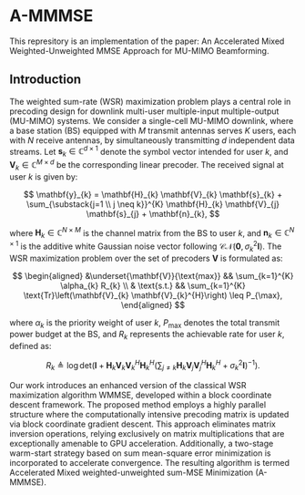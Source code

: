 # A-MMMSE
This represitory is an implementation of the paper: An Accelerated Mixed Weighted-Unweighted MMSE Approach for MU-MIMO Beamforming.
## Introduction
The weighted sum-rate (WSR) maximization problem plays a central role in precoding design for downlink multi-user multiple-input multiple-output (MU-MIMO) systems. We consider a single-cell MU-MIMO downlink, where a base station (BS) equipped with $M$ transmit antennas serves $K$ users, each with $N$ receive antennas, by simultaneously transmitting $d$ independent data streams. Let $\mathbf{s}_k \in \mathbb{C}^{d \times 1}$ denote the symbol vector intended for user $k$, and $\mathbf{V}_k \in \mathbb{C}^{M \times d}$ be the corresponding linear precoder. The received signal at user $k$ is given by:

$$
\mathbf{y}_{k} = \mathbf{H}_{k} \mathbf{V}_{k} \mathbf{s}_{k} + \sum_{\substack{j=1 \\ j \neq k}}^{K} \mathbf{H}_{k} \mathbf{V}_{j} \mathbf{s}_{j} + \mathbf{n}_{k},
$$

where $\mathbf{H}_k \in \mathbb{C}^{N \times M}$ is the channel matrix from the BS to user $k$, and $\mathbf{n}_k \in \mathbb{C}^{N \times 1}$ is the additive white Gaussian noise vector following $\mathcal{CN}(\mathbf{0}, \sigma_k^2 \mathbf{I})$. The WSR maximization problem over the set of precoders $\mathbf{V}$ is formulated as:

$$
    \begin{aligned}
        &\underset{\mathbf{V}}{\text{max}} && \sum_{k=1}^{K} \alpha_{k} R_{k} \\
        & \text{s.t.} && \sum_{k=1}^{K} \text{Tr}\left(\mathbf{V}_{k} \mathbf{V}_{k}^{H}\right) \leq P_{\max},
    \end{aligned}
$$

where $\alpha_k$ is the priority weight of user $k$, $P_{\text{max}}$ denotes the total transmit power budget at the BS, and $R_k$ represents the achievable rate for user $k$, defined as:

$$
R_{k} \triangleq \log \text{det} \left(\mathbf{I} + \mathbf{H}_{k} \mathbf{V}_{k} \mathbf{V}_{k}^{H} \mathbf{H}_{k}^{H} \left( \sum_{j \neq k} \mathbf{H}_{k} \mathbf{V}_{j} \mathbf{V}_{j}^{H} \mathbf{H}_{k}^{H} + \sigma_k^{2} \mathbf{I} \right)^{-1} \right).
$$

Our work introduces an enhanced version of the classical WSR maximization algorithm WMMSE, developed within a block coordinate descent framework. The proposed method employs a highly parallel structure where the computationally intensive precoding matrix is updated via block coordinate gradient descent. This approach eliminates matrix inversion operations, relying exclusively on matrix multiplications that are exceptionally amenable to GPU acceleration. Additionally, a two-stage warm-start strategy based on sum mean-square error minimization is incorporated to accelerate convergence. The resulting algorithm is termed Accelerated Mixed weighted-unweighted sum-MSE Minimization (A-MMMSE).

